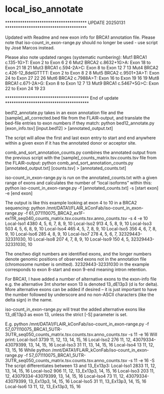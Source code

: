 # local_iso_annotate
************************************** UPDATE 20250131 **************************************

Updated with Readme and new exon info for BRCA1 annotation file.
Please note that iso-count_in_exon-range.py should no longer be used - use script by José Marcos instead.

Please also note updated ranges (systematic numbering):
Mut1	BRCA1 c.135-1G>T: Exon 2 to Exon 6	2	6
Mut2	BRCA2 c.8632+1G>A: Exon 18 to Exon 21	18	21
Mut3	BRCA1 c.594-2A>C: Exon 8 to Exon 12	7	13
Mut4	BRCA2 c.426-12_8delGTTTT: Exon 2 to Exon 8	2	8
Mut5	BRCA2 c.9501+3A>T: Exon 24 to Exon 27	22	26
Mut6	BRCA2 c.7988A>T: Exon 16 to Exon 19	16	19
Mut8	BRCA1 c.671-2A>G: Exon 8 to Exon 12	7	13
Mut9	BRCA1 c.5467+5G>C: Exon 22 to Exon 24	19	23

*************************************** End of update ***************************************


bed12_annotate.py takes in an exon annotation file and the [sample]_all_corrected.bed file from the FLAIR-output, and translate the bed-file entries to exon numbers if they match:
python bed12_annotate.py [exon_info.tsv] [input.bed12] > [annotated_output.txt] 
 
The script will allow the first and last exon entry to start and end anywhere within a given exon if it has the annotated donor or acceptor site.
 
comb_and_sort_annotation_counts.py combines the annotated output from the previous script with the [sample]_counts_matrix.tsv.counts.tsv file from the FLAIR-output:
python comb_and_sort_annotation_counts.py  [annotated_output.txt] [counts.tsv] > [annotated_counts.txt]
 
iso-count_in_exon-range.py is run on the annotated_counts.txt with a given range of exons and calculates the number of “local isoforms” within this:
python iso-count_in_exon-range.py -f [annotated_counts.txt] -s [start exon] -e [end exon]
 
The output is like this example looking at exon 4 to 10 in a BRCA2 sequencing:
python /mnt/DATA1/FLAIR_kConFab/iso-count_in_exon-range.py -f 61_071110075_BRCA2_ex1F-ex11R_seq040_counts_matrix.tsv.counts.tsv.anno_counts.tsv -s 4 -e 10
Local-Iso1      4380    4, 5, 6, 7, 8, 9, 10
Local-Iso2      913     4, 5, 8, 9, 10
Local-Iso3      503     4, 5, 6, 8, 9, 10
Local-Iso4      465     4, 5, 7, 8, 9, 10
Local-Iso5      356     4, 6, 7, 8, 9, 10
Local-Iso6      285     4, 8, 9, 10
Local-Iso7      278     4, 5, 6, 7, 32329443-32331030, 10
Local-Iso8      207     4, 7, 8, 9, 10
Local-Iso9      150     4, 5, 32329443-32331030, 10
 
The one/two digit numbers are identified exons, and the longer numbers denote genomic positions of observed exons not in the annotation file (chromosome number is omitted). 32329443-32331030 in the example corresponds to exon 8-start and exon 9-end meaning intron retention.
 
For BRCA1, I have added a number of alternative exons to the exon-info file e.g. the alternative 3nt shorter exon 13 is denoted 13_dE13p3 (d is for delta). More alternative exons can be added if desired – it is just important to have the number followed by underscore and no non-ASCII characters (like the delta sign) in the name.
 
iso-count_in_exon-range.py will treat the added alternative exons like 13_dE13p3 as exon 13, unless the strict [-S] parameter is set.
 
E.g. python /mnt/DATA1/FLAIR_kConFab/iso-count_in_exon-range.py -f 57_071110075_BRCA1_5UTR-3UTR_seq050_counts_matrix.tsv.counts.tsv.anno_counts.tsv -s 11 -e 16
Will print:
Local-Iso1      3739    11, 12, 13, 14, 15, 16
Local-Iso2      276     11, 12, 43079334-43079399, 13, 14, 15, 16
Local-Iso3      31      11, 13, 14, 15, 16
Local-Iso4      13      11, 12, 13, 15, 16
While python /mnt/DATA1/FLAIR_kConFab/iso-count_in_exon-range.py -f 57_071110075_BRCA1_5UTR-3UTR_seq050_counts_matrix.tsv.counts.tsv.anno_counts.tsv -s 11 -e 16 -S
The script differentiates between 13 and 13_Ex13p3:
Local-Iso1      2833    11, 12, 13, 14, 15, 16
Local-Iso2      906     11, 12, 13_Ex13p3, 14, 15, 16
Local-Iso3      203     11, 12, 43079334-43079399, 13, 14, 15, 16
Local-Iso4      73      11, 12, 43079334-43079399, 13_Ex13p3, 14, 15, 16
Local-Iso5      31      11, 13_Ex13p3, 14, 15, 16
Local-Iso6      13      11, 12, 13_Ex13p3, 15, 16

